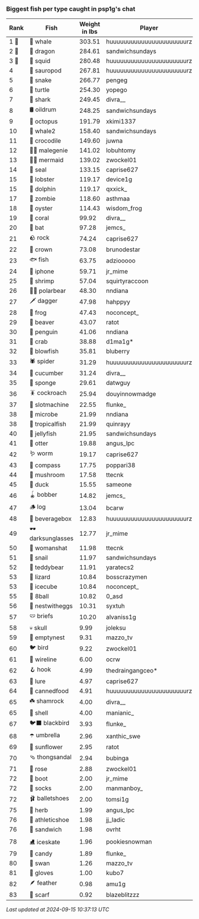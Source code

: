 ### Biggest fish per type caught in psp1g's chat
| Rank | Fish | Weight in lbs | Player |
|------|--------|-----------|---------|
| 1 🥇  | 🐳 whale | 303.51 | huuuuuuuuuuuuuuuuuuuuuurz |
| 2 🥈  | 🐉 dragon | 284.61 | sandwichsundays |
| 3 🥉  | 🦑 squid | 280.48 | huuuuuuuuuuuuuuuuuuuuuurz |
| 4  | 🦕 sauropod | 267.81 | huuuuuuuuuuuuuuuuuuuuuurz |
| 5  | 🐍 snake | 266.77 | pengeg |
| 6  | 🐢 turtle | 254.30 | yopego |
| 7  | 🦈 shark | 249.45 | divra__ |
| 8  | 🛢️ oildrum | 248.25 | sandwichsundays |
| 9  | 🐙 octopus | 191.79 | xkimi1337 |
| 10  | 🐋 whale2 | 158.40 | sandwichsundays |
| 11  | 🐊 crocodile | 149.60 | juwna |
| 12  | 🧞‍♂ malegenie | 141.02 | lobuhtomy |
| 13  | 🧜‍♀️ mermaid | 139.02 | zwockel01 |
| 14  | 🦭 seal | 133.15 | caprise627 |
| 15  | 🦞 lobster | 119.17 | device1g |
| 15  | 🐬 dolphin | 119.17 | qxxick_ |
| 17  | 🧟 zombie | 118.60 | asthmaa |
| 18  | 🦪 oyster | 114.43 | wisdom_frog |
| 19  | 🪸 coral | 99.92 | divra__ |
| 20  | 🦇 bat | 97.28 | jemcs_ |
| 21  | 🪨 rock | 74.24 | caprise627 |
| 22  | 👑 crown | 73.08 | brunodestar |
| 23  | 🐟 fish | 63.75 | adziooooo |
| 24  | 📱 iphone | 59.71 | jr_mime |
| 25  | 🦐 shrimp | 57.04 | squirtyraccoon |
| 26  | 🐻‍❄ polarbear | 48.30 | nndiana |
| 27  | 🗡️ dagger | 47.98 | hahppyy |
| 28  | 🐸 frog | 47.43 | noconcept_ |
| 29  | 🦫 beaver | 43.07 | ratot |
| 30  | 🐧 penguin | 41.06 | nndiana |
| 31  | 🦀 crab | 38.88 | d1ma1g* |
| 32  | 🐡 blowfish | 35.81 | bluberry |
| 33  | 🕷️ spider | 31.29 | huuuuuuuuuuuuuuuuuuuuuurz |
| 34  | 🥒 cucumber | 31.24 | divra__ |
| 35  | 🧽 sponge | 29.61 | datwguy |
| 36  | 🪳 cockroach | 25.94 | douyinnowmadge |
| 37  | 🎰 slotmachine | 22.55 | flunke_ |
| 38  | 🦠 microbe | 21.99 | nndiana |
| 38  | 🐠 tropicalfish | 21.99 | quinrayy |
| 40  | 🪼 jellyfish | 21.95 | sandwichsundays |
| 41  | 🦦 otter | 19.88 | angus_lpc |
| 42  | 🪱 worm | 19.17 | caprise627 |
| 43  | 🧭 compass | 17.75 | poppari38 |
| 44  | 🍄 mushroom | 17.58 | ttecnk |
| 45  | 🦆 duck | 15.55 | sameone |
| 46  | 🪀 bobber | 14.82 | jemcs_ |
| 47  | 🪵 log | 13.04 | bcarw |
| 48  | 🧃 beveragebox | 12.83 | huuuuuuuuuuuuuuuuuuuuuurz |
| 49  | 🕶️ darksunglasses | 12.77 | jr_mime |
| 50  | 👒 womanshat | 11.98 | ttecnk |
| 51  | 🐌 snail | 11.97 | sandwichsundays |
| 52  | 🧸 teddybear | 11.91 | yaratecs2 |
| 53  | 🦎 lizard | 10.84 | bosscrazymen |
| 53  | 🧊 icecube | 10.84 | noconcept_ |
| 55  | 🎱 8ball | 10.82 | 0_asd |
| 56  | 🪺 nestwitheggs | 10.31 | syxtuh |
| 57  | 🩲 briefs | 10.20 | alvaniss1g |
| 58  | 💀 skull | 9.99 | joleksu |
| 59  | 🪹 emptynest | 9.31 | mazzo_tv |
| 60  | 🐦 bird | 9.22 | zwockel01 |
| 61  | 🧵 wireline | 6.00 | ocrw |
| 62  | 🪝 hook | 4.99 | thedraingangceo* |
| 63  | 🎏 lure | 4.97 | caprise627 |
| 64  | 🥫 cannedfood | 4.91 | huuuuuuuuuuuuuuuuuuuuuurz |
| 65  | ☘️ shamrock | 4.00 | divra__ |
| 65  | 🐚 shell | 4.00 | manianic_ |
| 67  | 🐦‍⬛ blackbird | 3.93 | flunke_ |
| 68  | ☂️ umbrella | 2.96 | xanthic_swe |
| 69  | 🌻 sunflower | 2.95 | ratot |
| 70  | 🩴 thongsandal | 2.94 | bubinga |
| 71  | 🌹 rose | 2.88 | zwockel01 |
| 72  | 👢 boot | 2.00 | jr_mime |
| 72  | 🧦 socks | 2.00 | manmanboy_ |
| 72  | 🩰 balletshoes | 2.00 | tomsi1g |
| 75  | 🌿 herb | 1.99 | angus_lpc |
| 76  | 👟 athleticshoe | 1.98 | jj_ladic |
| 76  | 🥪 sandwich | 1.98 | ovrht |
| 78  | ⛸️ iceskate | 1.96 | pookiesnowman |
| 79  | 🍬 candy | 1.89 | flunke_ |
| 80  | 🦢 swan | 1.26 | mazzo_tv |
| 81  | 🧤 gloves | 1.00 | kubo7 |
| 82  | 🪶 feather | 0.98 | amu1g |
| 83  | 🧣 scarf | 0.92 | blazeblitzzz |

_Last updated at 2024-09-15 10:37:13 UTC_